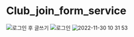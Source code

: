 # Club_join_form_service

![로그인 후 글쓰기](https://user-images.githubusercontent.com/67510260/204685962-18599e89-b9e9-4ea9-a64f-ddd4123ef2de.png)
![로그인](https://user-images.githubusercontent.com/67510260/204685967-fa67604a-6a71-4c57-b036-723a120127f5.png)
![2022-11-30 10 31 53](https://user-images.githubusercontent.com/67510260/204685968-854a09e2-31b9-43ed-95a9-801253a12dde.png)
